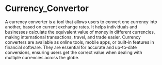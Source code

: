 # Currency_Convertor
A currency converter is a tool that allows users to convert one currency into another, based on current exchange rates. It helps individuals and businesses calculate the equivalent value of money in different currencies, making international transactions, travel, and trade easier. Currency converters are available as online tools, mobile apps, or built-in features in financial software. They are essential for accurate and up-to-date conversions, ensuring users get the correct value when dealing with multiple currencies across the globe.
